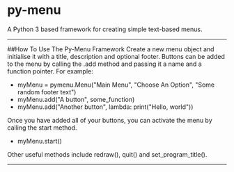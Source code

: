 # py-menu
A Python 3 based framework for creating simple text-based menus.

---

##How To Use The Py-Menu Framework
Create a new menu object and initialise it with a title, description and optional footer.
Buttons can be added to the menu by calling the .add method and passing it a name and a function pointer.
For example:

- myMenu = pymenu.Menu("Main Menu", "Choose An Option", "Some random footer text")
- myMenu.add("A button", some_function)
- myMenu.add("Another button", lambda: print("Hello, world"))

Once you have added all of your buttons, you can activate the menu by calling the start method.

- myMenu.start()

Other useful methods include redraw(), quit() and set_program_title().

---
